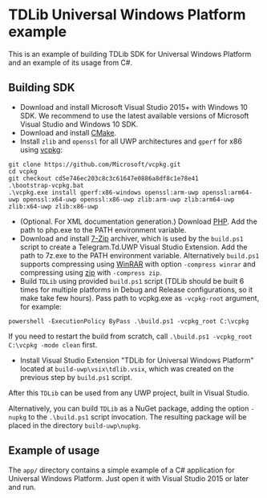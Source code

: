 # TDLib Universal Windows Platform example

This is an example of building TDLib SDK for Universal Windows Platform and an example of its usage from C#.

## Building SDK

* Download and install Microsoft Visual Studio 2015+ with Windows 10 SDK. We recommend to use the latest available versions of Microsoft Visual Studio and Windows 10 SDK.
* Download and install [CMake](https://cmake.org/download/).
* Install `zlib` and `openssl` for all UWP architectures and `gperf` for x86 using [vcpkg](https://github.com/Microsoft/vcpkg#quick-start):
```
git clone https://github.com/Microsoft/vcpkg.git
cd vcpkg
git checkout cd5e746ec203c8c3c61647e0886a8df8c1e78e41
.\bootstrap-vcpkg.bat
.\vcpkg.exe install gperf:x86-windows openssl:arm-uwp openssl:arm64-uwp openssl:x64-uwp openssl:x86-uwp zlib:arm-uwp zlib:arm64-uwp zlib:x64-uwp zlib:x86-uwp
```
* (Optional. For XML documentation generation.) Download [PHP](https://windows.php.net/download). Add the path to php.exe to the PATH environment variable.
* Download and install [7-Zip](http://www.7-zip.org/download.html) archiver, which is used by the `build.ps1` script to create a Telegram.Td.UWP Visual Studio Extension. Add the path to 7z.exe to the PATH environment variable.
  Alternatively `build.ps1` supports compressing using [WinRAR](https://en.wikipedia.org/wiki/WinRAR) with option `-compress winrar` and compressing using [zip](http://gnuwin32.sourceforge.net/packages/zip.htm) with `-compress zip`.
* Build `TDLib` using provided `build.ps1` script (TDLib should be built 6 times for multiple platforms in Debug and Release configurations, so it make take few hours). Pass path to vcpkg.exe as `-vcpkg-root` argument, for example:
```
powershell -ExecutionPolicy ByPass .\build.ps1 -vcpkg_root C:\vcpkg
```
If you need to restart the build from scratch, call `.\build.ps1 -vcpkg_root C:\vcpkg -mode clean` first.
* Install Visual Studio Extension "TDLib for Universal Windows Platform" located at `build-uwp\vsix\tdlib.vsix`, which was created on the previous step by `build.ps1` script.

After this `TDLib` can be used from any UWP project, built in Visual Studio.

Alternatively, you can build `TDLib` as a NuGet package, adding the option `-nupkg` to the `.\build.ps1` script invocation. The resulting package will be placed in the directory `build-uwp\nupkg`.

## Example of usage

The `app/` directory contains a simple example of a C# application for Universal Windows Platform. Just open it with Visual Studio 2015 or later and run.
